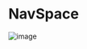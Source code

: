 # NavSpace
![image](https://github.com/A1oneeee/NavSpace/assets/116378179/1e0d0c29-bdc2-44a5-8804-234bd5f2f8e9)
